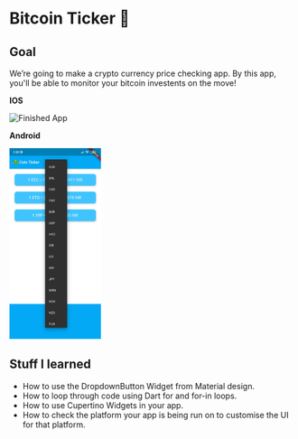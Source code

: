 
# Bitcoin Ticker 🤑

## Goal

We’re going to make a crypto currency price checking app. By this app, you'll be able to monitor your bitcoin investents on the move!

**IOS**

![Finished App](https://github.com/londonappbrewery/Images/blob/master/bitcoin-flutter-demo.gif)

**Android**

<img src="./bitcoin_ticker.jpg" alt="Finished App" style="zoom:33%;" />

## Stuff I learned

- How to use the DropdownButton Widget from Material design.
- How to loop through code using Dart for and for-in loops.
- How to use Cupertino Widgets in your app.
- How to check the platform your app is being run on to customise the UI for that platform.

  


